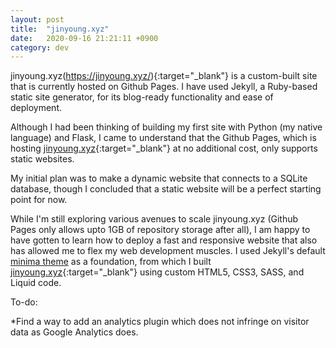 ```yaml
---
layout: post
title:  "jinyoung.xyz"
date:   2020-09-16 21:21:11 +0900
category: dev
---
```


jinyoung.xyz(https://jinyoung.xyz/){:target="_blank"} is a custom-built site that is currently hosted on Github Pages. I have used Jekyll, a Ruby-based static site generator, for its blog-ready functionality and ease of deployment.

Although I had been thinking of building my first site with Python (my native language) and Flask, I came to understand that the Github Pages, which is hosting [jinyoung.xyz](https://jinyoung.xyz/){:target="_blank"} at no additional cost, only supports static websites. 

My initial plan was to make a dynamic website that connects to a SQLite database, though I concluded that a static website will be a perfect starting point for now.

While I'm still exploring various avenues to scale jinyoung.xyz (Github Pages only allows upto 1GB of repository storage after all), I am happy to have gotten to learn how to deploy a fast and responsive website that also has allowed me to flex my web development muscles. I used Jekyll's default [minima theme](https://jekyll.github.io/minima/) as a foundation, from which I built [jinyoung.xyz](https://jinyoung.xyz/){:target="_blank"} using custom HTML5, CSS3, SASS, and Liquid code. 

To-do:

*Find a way to add an analytics plugin which does not infringe on visitor data as Google Analytics does.
